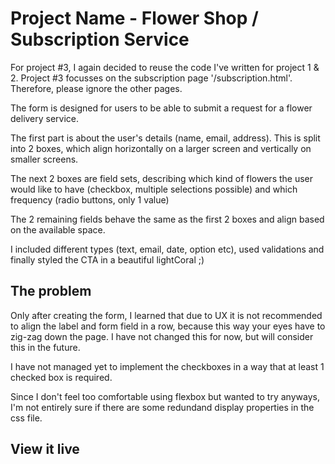 # Project Name - Flower Shop / Subscription Service

For project #3, I again decided to reuse the code I've written for project 1 & 2. 
Project #3 focusses on the subscription page '/subscription.html'.
Therefore, please ignore the other pages. 

The form is designed for users to be able to submit a request for a flower delivery service. 

The first part is about the user's details (name, email, address).
This is split into 2 boxes, which align horizontally on a larger screen and vertically on smaller screens.

The next 2 boxes are field sets, describing which kind of flowers the user would like to have (checkbox, multiple selections possible) and which frequency (radio buttons, only 1 value)

The 2 remaining fields behave the same as the first 2 boxes and align based on the available space. 

I included different types (text, email, date, option etc), used validations and finally styled the CTA in a beautiful lightCoral ;) 


## The problem

Only after creating the form, I learned that due to UX it is not recommended to align the label and form field in a row, because this way your eyes have to zig-zag down the page. I have not changed this for now, but will consider this in the future.

I have not managed yet to implement the checkboxes in a way that at least 1 checked box is required.

Since I don't feel too comfortable using flexbox but wanted to try anyways, I'm not entirely sure if there are some redundand display properties in the css file.

## View it live


